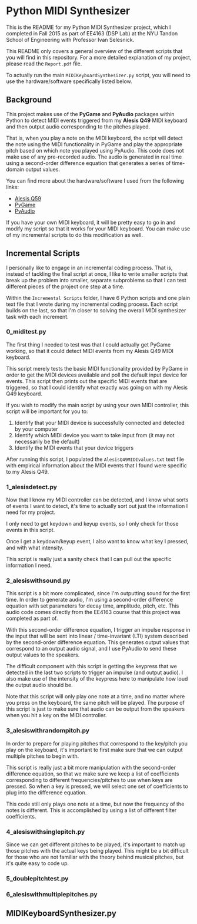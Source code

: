 # Python MIDI Synthesizer

This is the README for my Python MIDI Synthesizer project, which I completed in Fall 2015 as part of EE4163 (DSP Lab) at the NYU Tandon School of Engineering with Professor Ivan Selesnick.

This README only covers a general overview of the different scripts that you will find in this repository. For a more detailed explanation of my project, please read the `Report.pdf` file.

To actually run the main `MIDIKeyboardSynthesizer.py` script, you will need to use the hardware/software specifically listed below.

## Background

This project makes use of the **PyGame** and **PyAudio** packages within Python to detect MIDI events triggered from my **Alesis Q49** MIDI keyboard and then output audio corresponding to the pitches played.

That is, when you play a note on the MIDI keyboard, the script will detect the note using the MIDI functionality in PyGame and play the appropriate pitch based on which note you played using PyAudio. This code does not make use of any pre-recorded audio. The audio is generated in real time using a second-order difference equation that generates a series of time-domain output values.

You can find more about the hardware/software I used from the following links:
* [Alesis Q59](http://www.alesis.com/products/legacy/q49)
* [PyGame](https://www.pygame.org)
* [PyAudio](https://people.csail.mit.edu/hubert/pyaudio/)

If you have your own MIDI keyboard, it will be pretty easy to go in and modify my script so that it works for your MIDI keyboard. You can make use of my incremental scripts to do this modification as well.

## Incremental Scripts

I personally like to engage in an incremental coding process. That is, instead of tackling the final script at once, I like to write smaller scripts that break up the problem into smaller, separate subproblems so that I can test different pieces of the project one step at a time.

Within the `Incremental Scripts` folder, I have 6 Python scripts and one plain text file that I wrote during my incremental coding process. Each script builds on the last, so that I'm closer to solving the overall MIDI synthesizer task with each increment.

### 0_miditest.py

The first thing I needed to test was that I could actually get PyGame working, so that it could detect MIDI events from my Alesis Q49 MIDI keyboard.

This script merely tests the basic MIDI functionality provided by PyGame in order to get the MIDI devices available and poll the default input device for events. This script then prints out the specific MIDI events that are triggered, so that I could identify what exactly was going on with my Alesis Q49 keyboard.

If you wish to modify the main script by using your own MIDI controller, this script will be important for you to:
 1. Identify that your MIDI device is successfully connected and detected by your computer
 2. Identify which MIDI device you want to take input from (it may not necessarily be the default)
 3. Identify the MIDI events that your device triggers

After running this script, I populated the `AlesisQ49MIDIvalues.txt` text file with empirical information about the MIDI events that I found were specific to my Alesis Q49.

### 1_alesisdetect.py

Now that I know my MIDI controller can be detected, and I know what sorts of events I want to detect, it's time to actually sort out just the information I need for my project.

I only need to get keydown and keyup events, so I only check for those events in this script.

Once I get a keydown/keyup event, I also want to know what key I pressed, and with what intensity.

This script is really just a sanity check that I can pull out the specific information I need.

### 2_alesiswithsound.py

This script is a bit more complicated, since I'm outputting sound for the first time. In order to generate audio, I'm using a second-order difference equation with set parameters for decay time, amplitude, pitch, etc. This audio code comes directly from the EE4163 course that this project was completed as part of.

With this second-order difference equation, I trigger an impulse response in the input that will be sent into linear / time-invariant (LTI) system described by the second-order difference equation. This generates output values that correspond to an output audio signal, and I use PyAudio to send these output values to the speakers.

The difficult component with this script is getting the keypress that we detected in the last two scripts to trigger an impulse (and output audio). I also make use of the intensity of the keypress here to manipulate how loud the output audio should be.

Note that this script will only play one note at a time, and no matter where you press on the keyboard, the same pitch will be played. The purpose of this script is just to make sure that audio can be output from the speakers when you hit a key on the MIDI controller.

### 3_alesiswithrandompitch.py

In order to prepare for playing pitches that correspond to the key/pitch you play on the keyboard, it's important to first make sure that we can output multiple pitches to begin with.

This script is really just a bit more manipulation with the second-order difference equation, so that we make sure we keep a list of coefficients corresponding to different frequencies/pitches to use when keys are pressed. So when a key is pressed, we will select one set of coefficients to plug into the difference equation.

This code still only plays one note at a time, but now the frequency of the notes is different. This is accomplished by using a list of different filter coefficients.

### 4_alesiswithsinglepitch.py

Since we can get different pitches to be played, it's important to match up those pitches with the actual keys being played. This might be a bit difficult for those who are not familiar with the theory behind musical pitches, but it's quite easy to code up. 

### 5_doublepitchtest.py

### 6_alesiswithmultiplepitches.py

## MIDIKeyboardSynthesizer.py
